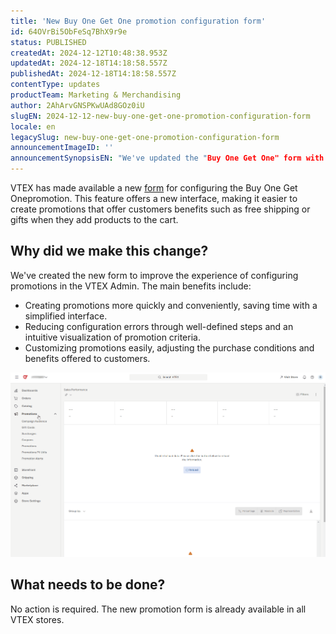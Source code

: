 ```yaml
---
title: 'New Buy One Get One promotion configuration form'
id: 64OVrBi5ObFeSq7BhX9r9e
status: PUBLISHED
createdAt: 2024-12-12T10:48:38.953Z
updatedAt: 2024-12-18T14:18:58.557Z
publishedAt: 2024-12-18T14:18:58.557Z
contentType: updates
productTeam: Marketing & Merchandising
author: 2AhArvGNSPKwUAd8GOz0iU
slugEN: 2024-12-12-new-buy-one-get-one-promotion-configuration-form
locale: en
legacySlug: new-buy-one-get-one-promotion-configuration-form
announcementImageID: ''
announcementSynopsisEN: "We've updated the "Buy One Get One" form with a more intuitive interface, simplifying promotion configuration."
---
```


VTEX has made available a new [form](/en/tutorial/compre-e-ganhe--tutorials_322) for configuring the Buy One Get Onepromotion. This feature offers a new interface, making it easier to create promotions that offer customers benefits such as free shipping or gifts when they add products to the cart.

## Why did we make this change?
We've created the new form to improve the experience of configuring promotions in the VTEX Admin. The main benefits include:

- Creating promotions more quickly and conveniently, saving time with a simplified interface.
- Reducing configuration errors through well-defined steps and an intuitive visualization of promotion criteria.
- Customizing promotions easily, adjusting the purchase conditions and benefits offered to customers.

![Compre e Ganhe-EN](https://raw.githubusercontent.com/vtexdocs/help-center-content/refs/heads/main/docs/en/announcements/2024-12-12-new-buy-one-get-one-promotion-configuration-form_1.gif)

## What needs to be done?
No action is required. The new promotion form is already available in all VTEX stores.
